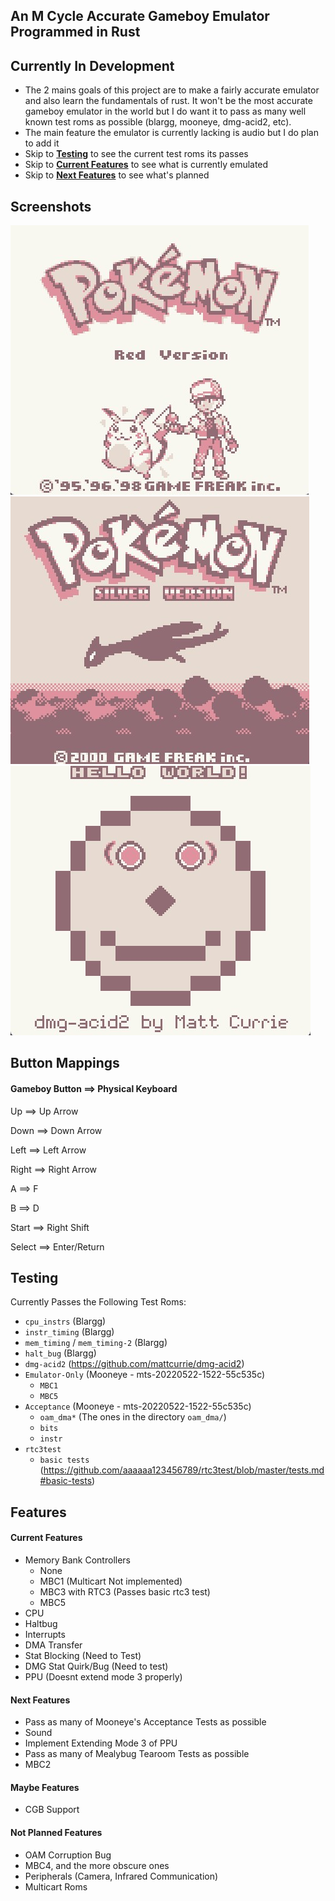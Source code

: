 ## **An M Cycle Accurate Gameboy Emulator Programmed in Rust**

## Currently In Development
 - The 2 mains goals of this project are to make a fairly accurate emulator and also learn the fundamentals of rust. It won't be the most accurate gameboy emulator in the world but I do want it to pass as many well known test roms as possible (blargg, mooneye, dmg-acid2, etc).
 - The main feature the emulator is currently lacking is audio but I do plan to add it
 - Skip to [**Testing**](Testing) to see the current test roms its passes
 - Skip to [**Current Features**](Current-Features) to see what is currently emulated
 - Skip to [**Next Features**](Next-Features) to see what's planned

## **Screenshots**
![](./screenshots/pokemon-red-screen.jpg)
![](./screenshots/pokemon-silver-screen.jpg)
![](./screenshots/dmg-acid2.jpg)

## **Button Mappings**
#### **Gameboy Button ==> Physical Keyboard**

Up ==> Up Arrow

Down ==> Down Arrow

Left ==> Left Arrow

Right ==> Right Arrow

A ==> F

B ==> D

Start ==> Right Shift

Select ==> Enter/Return

## **Testing**
Currently Passes the Following Test Roms:
 - `cpu_instrs` (Blargg)
 - `instr_timing` (Blargg)
 - `mem_timing` / `mem_timing-2` (Blargg) 
 - `halt_bug` (Blargg)
 - `dmg-acid2` (https://github.com/mattcurrie/dmg-acid2)
 - `Emulator-Only` (Mooneye - mts-20220522-1522-55c535c)
    - `MBC1`
    - `MBC5`
 - `Acceptance` (Mooneye - mts-20220522-1522-55c535c)
    - `oam_dma*` (The ones in the directory `oam_dma/`)
    - `bits`
    - `instr`
 - `rtc3test`
    - `basic tests` (https://github.com/aaaaaa123456789/rtc3test/blob/master/tests.md#basic-tests)

## **Features**

#### **Current Features**
 - Memory Bank Controllers
   - None
   - MBC1 (Multicart Not implemented)
   - MBC3 with RTC3 (Passes basic rtc3 test)
   - MBC5
 - CPU
 - Haltbug
 - Interrupts
 - DMA Transfer
 - Stat Blocking (Need to Test)
 - DMG Stat Quirk/Bug (Need to test)
 - PPU (Doesnt extend mode 3 properly)

#### **Next Features**
 - Pass as many of Mooneye's Acceptance Tests as possible
 - Sound
 - Implement Extending Mode 3 of PPU
 - Pass as many of Mealybug Tearoom Tests as possible
 - MBC2

#### **Maybe Features**
 - CGB Support

#### **Not Planned Features**
 - OAM Corruption Bug
 - MBC4, and the more obscure ones
 - Peripherals (Camera, Infrared Communication)
 - Multicart Roms